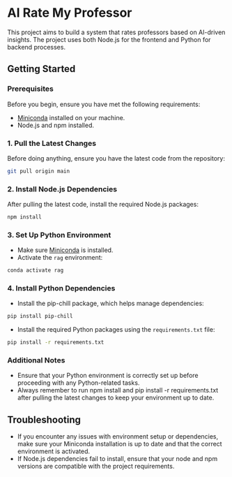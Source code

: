 # AI Rate My Professor

This project aims to build a system that rates professors based on AI-driven insights. The project uses both Node.js for the frontend and Python for backend processes.

## Getting Started

### Prerequisites

Before you begin, ensure you have met the following requirements:

- [Miniconda](https://docs.anaconda.com/miniconda/) installed on your machine.
- Node.js and npm installed.

### 1. Pull the Latest Changes

Before doing anything, ensure you have the latest code from the repository:

```bash
git pull origin main
```

### 2. Install Node.js Dependencies

After pulling the latest code, install the required Node.js packages:

```bash
npm install
```

### 3. Set Up Python Environment

- Make sure [Miniconda](https://docs.anaconda.com/miniconda/) is installed.
- Activate the `rag` environment:

```bash
conda activate rag
```

### 4. Install Python Dependencies

- Install the pip-chill package, which helps manage dependencies:

```bash
pip install pip-chill
```

- Install the required Python packages using the `requirements.txt` file:

```bash
pip install -r requirements.txt
```

### Additional Notes

- Ensure that your Python environment is correctly set up before proceeding with any Python-related tasks.
- Always remember to run npm install and pip install -r requirements.txt after pulling the latest changes to keep your environment up to date.

## Troubleshooting

- If you encounter any issues with environment setup or dependencies, make sure your Miniconda installation is up to date and that the correct environment is activated.
- If Node.js dependencies fail to install, ensure that your node and npm versions are compatible with the project requirements.

